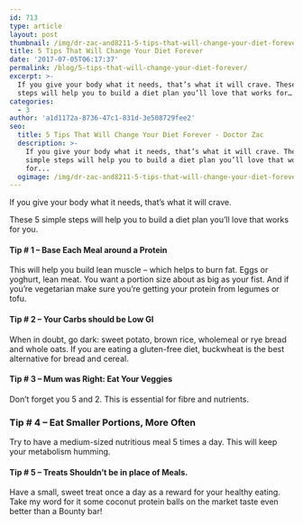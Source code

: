 ```yaml
---
id: 713
type: article
layout: post
thumbnail: /img/dr-zac-and8211-5-tips-that-will-change-your-diet-forever.jpg
title: 5 Tips That Will Change Your Diet Forever
date: '2017-07-05T06:17:37'
permalink: /blog/5-tips-that-will-change-your-diet-forever/
excerpt: >-
  If you give your body what it needs, that’s what it will crave. These 5 simple
  steps will help you to build a diet plan you’ll love that works for…
categories:
  - 3
author: 'a1d1172a-8736-47c1-831d-3e508729fee2'
seo:
  title: 5 Tips That Will Change Your Diet Forever - Doctor Zac
  description: >-
    If you give your body what it needs, that’s what it will crave. These 5
    simple steps will help you to build a diet plan you’ll love that works
    for...
  ogimage: /img/dr-zac-and8211-5-tips-that-will-change-your-diet-forever.jpg
---
```


If you give your body what it needs, that’s what it will crave.

These 5 simple steps will help you to build a diet plan you’ll love that works for you.

#### Tip # 1 – Base Each Meal around a Protein

This will help you build lean muscle – which helps to burn fat. Eggs or yoghurt, lean meat. You want a portion size about as big as your fist. And if you’re vegetarian make sure you’re getting your protein from legumes or tofu.

#### Tip # 2 – Your Carbs should be Low GI

When in doubt, go dark: sweet potato, brown rice, wholemeal or rye bread and whole oats. If you are eating a gluten-free diet, buckwheat is the best alternative for bread and cereal.

#### Tip # 3 – Mum was Right: Eat Your Veggies

Don’t forget you 5 and 2\. This is essential for fibre and nutrients.

### Tip # 4 – Eat Smaller Portions, More Often

Try to have a medium-sized nutritious meal 5 times a day. This will keep your metabolism humming.

#### Tip # 5 – Treats Shouldn’t be in place of Meals.

Have a small, sweet treat once a day as a reward for your healthy eating. Take my word for it some coconut protein balls on the market taste even better than a Bounty bar!
